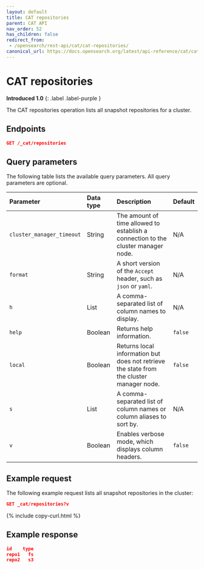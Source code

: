```yaml
---
layout: default
title: CAT repositories
parent: CAT API
nav_order: 52
has_children: false
redirect_from:
 - /opensearch/rest-api/cat/cat-repositories/
canonical_url: https://docs.opensearch.org/latest/api-reference/cat/cat-repositories/
---
```


# CAT repositories
**Introduced 1.0**
{: .label .label-purple }

The CAT repositories operation lists all snapshot repositories for a cluster.

<!-- spec_insert_start
api: cat.repositories
component: endpoints
-->
## Endpoints
```json
GET /_cat/repositories
```
<!-- spec_insert_end -->


<!-- spec_insert_start
api: cat.repositories
component: query_parameters
columns: Parameter, Data type, Description, Default
include_deprecated: false
-->
## Query parameters

The following table lists the available query parameters. All query parameters are optional.

| Parameter | Data type | Description | Default |
| :--- | :--- | :--- | :--- |
| `cluster_manager_timeout` | String | The amount of time allowed to establish a connection to the cluster manager node. | N/A |
| `format` | String | A short version of the `Accept` header, such as `json` or `yaml`. | N/A |
| `h` | List | A comma-separated list of column names to display. | N/A |
| `help` | Boolean | Returns help information. | `false` |
| `local` | Boolean | Returns local information but does not retrieve the state from the cluster manager node. | `false` |
| `s` | List | A comma-separated list of column names or column aliases to sort by. | N/A |
| `v` | Boolean | Enables verbose mode, which displays column headers. | `false` |

<!-- spec_insert_end -->

## Example request

The following example request lists all snapshot repositories in the cluster:

```json
GET _cat/repositories?v
```
{% include copy-curl.html %}


## Example response

```json
id    type
repo1   fs
repo2   s3
```
